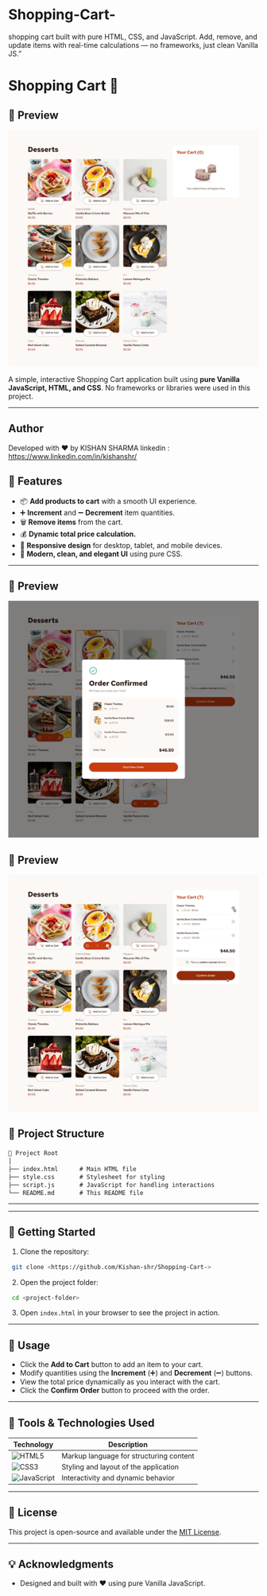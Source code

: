 # Shopping-Cart-
shopping cart built with pure HTML, CSS, and JavaScript. Add, remove, and update items with real-time calculations — no frameworks, just clean Vanilla JS.”
# Shopping Cart 🛒
## 📸 Preview
![Shopping Cart Preview](design/desktop-design-empty.jpg)

A simple, interactive Shopping Cart application built using **pure Vanilla JavaScript, HTML, and CSS**. No frameworks or libraries were used in this project.

---
  ## Author
Developed with ❤️ by KISHAN SHARMA
linkedin : https://www.linkedin.com/in/kishanshr/

## 🌟 Features
- 📦 **Add products to cart** with a smooth UI experience.
- ➕ **Increment** and ➖ **Decrement** item quantities.
- 🗑️ **Remove items** from the cart.
- 💰 **Dynamic total price calculation.**
- 📱 **Responsive design** for desktop, tablet, and mobile devices.
- 🎨 **Modern, clean, and elegant UI** using pure CSS.

---

## 📸 Preview
![Shopping Cart Preview](design/desktop-design-order-confirmation.jpg)

## 📸 Preview
![Shopping Cart Preview](design/active-states.jpg)
## 📂 Project Structure
```
📁 Project Root
│
├── index.html      # Main HTML file
├── style.css       # Stylesheet for styling
├── script.js       # JavaScript for handling interactions
└── README.md       # This README file
```

---



---

## 🚀 Getting Started
1. Clone the repository:
```bash
 git clone <https://github.com/Kishan-shr/Shopping-Cart->
```
2. Open the project folder:
```bash
 cd <project-folder>
```
3. Open `index.html` in your browser to see the project in action.

---

## 📌 Usage
- Click the **Add to Cart** button to add an item to your cart.
- Modify quantities using the **Increment** (➕) and **Decrement** (➖) buttons.
- View the total price dynamically as you interact with the cart.
- Click the **Confirm Order** button to proceed with the order.

---

## 🔧 Tools & Technologies Used

| Technology      | Description                         |
|-----------------|-------------------------------------|
| ![HTML5](https://img.shields.io/badge/HTML5-E34F26?style=for-the-badge&logo=html5&logoColor=white)       | Markup language for structuring content  |
| ![CSS3](https://img.shields.io/badge/CSS3-1572B6?style=for-the-badge&logo=css3&logoColor=white)          | Styling and layout of the application    |
| ![JavaScript](https://img.shields.io/badge/JavaScript-F7DF1E?style=for-the-badge&logo=javascript&logoColor=black)  | Interactivity and dynamic behavior      |

---

## 📄 License
This project is open-source and available under the [MIT License](./LICENSE).

---

## 💡 Acknowledgments
- Designed and built with ❤️ using pure Vanilla JavaScript.

